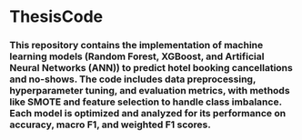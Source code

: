 # ThesisCode
### This repository contains the implementation of machine learning models (Random Forest, XGBoost, and Artificial Neural Networks (ANN)) to predict hotel booking cancellations and no-shows. The code includes data preprocessing, hyperparameter tuning, and evaluation metrics, with methods like SMOTE and feature selection to handle class imbalance. Each model is optimized and analyzed for its performance on accuracy, macro F1, and weighted F1 scores.
